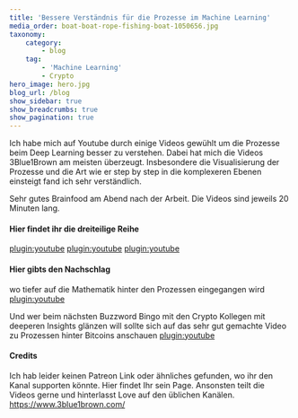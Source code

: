 ```yaml
---
title: 'Bessere Verständnis für die Prozesse im Machine Learning'
media_order: boat-boat-rope-fishing-boat-1050656.jpg
taxonomy:
    category:
        - blog
    tag:
        - 'Machine Learning'
        - Crypto
hero_image: hero.jpg
blog_url: /blog
show_sidebar: true
show_breadcrumbs: true
show_pagination: true
---
```


Ich habe mich auf Youtube durch einige Videos gewühlt um die Prozesse beim Deep Learning besser zu verstehen. Dabei hat mich die Videos 3Blue1Brown am meisten überzeugt. Insbesondere die Visualisierung der Prozesse und die Art wie er step by step in die komplexeren Ebenen einsteigt fand ich sehr verständlich. 

Sehr gutes Brainfood am Abend nach der Arbeit. 
Die Videos sind jeweils 20 Minuten lang.



#### Hier findet ihr die dreiteilige Reihe

[plugin:youtube](https://www.youtube.com/watch?v=aircAruvnKk)
[plugin:youtube](https://www.youtube.com/watch?v=IHZwWFHWa-w)
[plugin:youtube](https://www.youtube.com/watch?v=Ilg3gGewQ5U)

#### Hier gibts den Nachschlag
wo tiefer auf die Mathematik hinter den Prozessen eingegangen wird
[plugin:youtube](https://www.youtube.com/watch?v=tIeHLnjs5U8)


Und wer beim nächsten Buzzword Bingo mit den Crypto Kollegen mit deeperen Insights glänzen will sollte sich auf das sehr gut gemachte Video zu Prozessen hinter Bitcoins anschauen
[plugin:youtube](https://www.youtube.com/watch?v=bBC-nXj3Ng4)




#### Credits
Ich hab leider keinen Patreon Link oder ähnliches gefunden, wo ihr den Kanal supporten könnte.
Hier findet Ihr sein Page. Ansonsten teilt die Videos gerne und hinterlasst Love auf den üblichen Kanälen.
https://www.3blue1brown.com/

